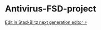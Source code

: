 # Antivirus-FSD-project

[Edit in StackBlitz next generation editor ⚡️](https://stackblitz.com/~/github.com/Se18n/Antivirus-FSD-project)